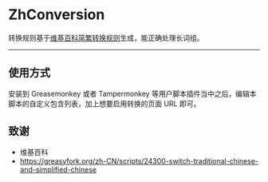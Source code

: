# ZhConversion

转换规则基于[维基百科简繁转换规则](https://zh.wikipedia.org/wiki/Wikipedia:%E7%B9%81%E7%AE%80%E5%A4%84%E7%90%86)生成，能正确处理长词组。

----------

## 使用方式

安装到 Greasemonkey 或者 Tampermonkey 等用户脚本插件当中之后，编辑本脚本的自定义包含列表，加上想要启用转换的页面 URL 即可。

## 致谢

* 维基百科
* https://greasyfork.org/zh-CN/scripts/24300-switch-traditional-chinese-and-simplified-chinese
